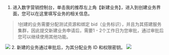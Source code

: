 

1. 进入数字营销控制台，单击我的推荐左上角【新建业务】，进入到创建业务界面，您可以在这里填写业务的相关信息。
>!创建的业务需要分配测试资源和绑定 bid（业务标识），并且为其搭建服务集群，因此提交新建业务申请后，需要1 - 2个工作日为您审批，通过审批后您可以继续使用其他功能。
>
![](//mc.qcloudimg.com/static/img/e922622dd9107e5a3560a3c42f0713f3/image.png)
2. 新建的业务通过审批后，为其分配业务 ID 和权限密钥。
![](//mc.qcloudimg.com/static/img/92e49ba90dd1d6ae51474b0394aac7cd/image.png)
